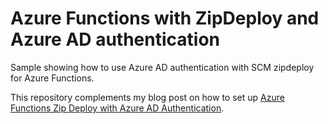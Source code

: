# Azure Functions with ZipDeploy and Azure AD authentication

Sample showing how to use Azure AD authentication with SCM zipdeploy for Azure Functions.

This repository complements my blog post on how to set up [Azure Functions Zip Deploy with Azure AD Authentication](https://www.michaelscollier.com/azure-functions-zip-deploy-aad-auth/).
